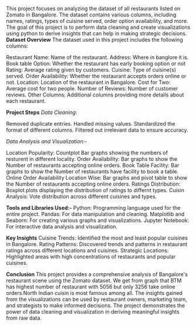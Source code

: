 This project focuses on analyzing the dataset of all restaurants listed on Zomato in Bangalore. The dataset contains various columns, including names, ratings, types of cuisine served, order option availability, and more. The goal of this project is to perform data cleaning and create visualizations using python to derive insights that can help in making strategic decisions.
**Dataset Overview**
The dataset used in this project includes the following columns:

Restaurant Name: Name of the restaurant.
Address: Where in banglore it is.
Book table Option: Whether the restaurant has early booking option or not
Rating: Average rating given by customers.
Cuisine: Type of cuisine(s) served.
Order Availability: Whether the restaurant accepts orders online or not.
Location: Location of the restaurant in Bangalore.
Cost for Two: Average cost for two people.
Number of Reviews: Number of customer reviews.
Other Columns: Additional columns providing more details about each restaurant.

**Project Steps**
*Data Cleaning:*

Removed duplicate entries.
Handled missing values.
Standardized the format of different columns.
Filtered out irrelevant data to ensure accuracy.

*Data Analysis and Visualization:-*

Location Popularity: Countplot Bar graphs showing the numbers of resturent in different locality.
Order Availability: Bar graphs to show the Number of restaurants accepting online orders.
Book Table Facility: Bar graphs to show the Number of restaurants have facility to book a table.
Online Order Availability Location Wise: Bar graphs and pivot table to show the Number of restaurants accepting online orders.
Ratings Distribution: Boxplot plots displaying the distribution of ratings to differnt types.
Cuisin Analysis: Vote distribution across different cuisines and types.

**Tools and Libraries Used:-**
Python: Programming language used for the entire project.
Pandas: For data manipulation and cleaning.
Matplotlib and Seaborn: For creating various graphs and visualizations.
Jupyter Notebook: For interactive data analysis and visualization.

**Key Insights**
Cuisine Trends: Identified the most and least popular cuisines in Bangalore.
Rating Patterns: Discovered trends and patterns in restaurant ratings across different locations and cuisines.
Strategic Locations: Highlighted areas with high concentrations of restaurants and popular cuisines.

**Conclusion**
This project provides a comprehensive analysis of Bangalore's restaurant scene using the Zomato dataset. We get from graph that BTM has highest number of restaurant with 5056 but only 3256 take online orders.North Indian cuisin is most famous among all. The insights gained from the visualizations can be used by restaurant owners, marketing team, and strategists to make informed decisions. The project demonstrates the power of data cleaning and visualization in deriving meaningful insights from raw data.

